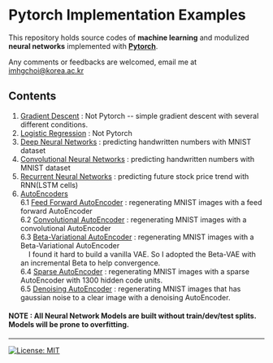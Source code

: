 # Pytorch Implementation Examples
This repository holds source codes of **machine learning** and modulized **neural networks** implemented with **[Pytorch](https://pytorch.org/docs/stable/index.html)**.<br/>

Any comments or feedbacks are welcomed, email me at imhgchoi@korea.ac.kr <br/>

## Contents
1. [Gradient Descent](https://github.com/imhgchoi/pytorch_implementations/tree/master/Gradient_Descent) : Not Pytorch -- simple gradient descent with several different conditions.
2. [Logistic Regression](https://github.com/imhgchoi/pytorch_implementations/tree/master/Logistic_Regression) : Not Pytorch
3. [Deep Neural Networks](https://github.com/imhgchoi/pytorch_implementations/tree/master/DNN) : predicting handwritten numbers with MNIST dataset
4. [Convolutional Neural Networks](https://github.com/imhgchoi/pytorch_implementations/tree/master/CNN) : predicting handwritten numbers with MNIST dataset
5. [Recurrent Neural Networks](https://github.com/imhgchoi/pytorch_implementations/tree/master/RNN) : predicting future stock price trend with RNN(LSTM cells)
6. [AutoEncoders](https://github.com/imhgchoi/pytorch_implementations/tree/master/AutoEncoders)
&nbsp;&nbsp;&nbsp; <br/>6.1 [Feed Forward AutoEncoder](https://github.com/imhgchoi/pytorch_implementations/tree/master/AutoEncoders/DNN_AE) : regenerating MNIST images with a feed forward AutoEncoder
&nbsp;&nbsp;&nbsp; <br/>6.2 [Convolutional AutoEncoder](https://github.com/imhgchoi/pytorch_implementations/tree/master/AutoEncoders/CNN_AE) : regenerating MNIST images with a convolutional AutoEncoder
&nbsp;&nbsp;&nbsp; <br/>6.3 [Beta-Variational AutoEncoder](https://github.com/imhgchoi/pytorch_implementations/tree/master/AutoEncoders/beta_VAE) : regenerating MNIST images with a Beta-Variational AutoEncoder <br/>
&nbsp;&nbsp;&nbsp; I found it hard to build a vanilla VAE. So I adopted the Beta-VAE with an incremental Beta to help convergence.
&nbsp;&nbsp;&nbsp; <br/>6.4 [Sparse AutoEncoder](https://github.com/imhgchoi/pytorch_implementations/tree/master/AutoEncoders/sparse_AE) : regenerating MNIST images with a sparse AutoEncoder with 1300 hidden code units.
&nbsp;&nbsp;&nbsp; <br/>6.5 [Denoising AutoEncoder](https://github.com/imhgchoi/pytorch_implementations/tree/master/AutoEncoders/denoising_AE) : regenerating MNIST images that has gaussian noise to a clear image with a denoising AutoEncoder.
#### NOTE : All Neural Network Models are built without train/dev/test splits. Models will be prone to overfitting.
---
  
[![License: MIT](https://img.shields.io/badge/License-MIT-yellow.svg)](https://opensource.org/licenses/MIT)
